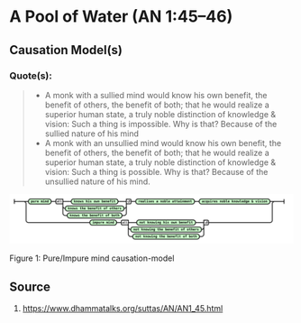 # A Pool of Water (AN 1:45–46)


## Causation Model(s)

### Quote(s):
> * A monk with a sullied mind would know his own benefit, the benefit of others, the benefit of both; that he would realize a superior human state, a truly noble distinction of knowledge & vision: Such a thing is impossible. Why is that? Because of the sullied nature of his mind
> * A monk with an unsullied mind would know his own benefit, the benefit of others, the benefit of both; that he would realize a superior human state, a truly noble distinction of knowledge & vision: Such a thing is possible. Why is that? Because of the unsullied nature of his mind.

![Pure-Impure-mind-causation-model](./Pure-Impure-mind-causation-model.svg)

Figure 1: Pure/Impure mind causation-model


## Source
1. https://www.dhammatalks.org/suttas/AN/AN1_45.html